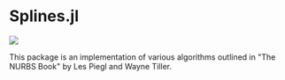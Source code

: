 # Splines.jl

[![](https://img.shields.io/badge/docs-stable-blue.svg)](http://flow.byu.edu/Splines.jl/)

This package is an implementation of various algorithms outlined in "The NURBS Book" by Les Piegl and Wayne Tiller.





